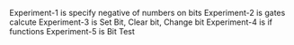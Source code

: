 Experiment-1 is specify negative of numbers on bits
Experiment-2 is gates calcute
Experiment-3 is Set Bit, Clear bit, Change bit
Experiment-4 is if functions
Experiment-5 is Bit Test
